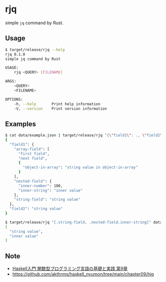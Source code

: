 # rjq

simple `jq` command by Rust.

## Usage

```sh
$ target/release/rjq --help
rjq 0.1.0
simple jq command by Rust

USAGE:
    rjq <QUERY> [FILENAME]

ARGS:
    <QUERY>
    <FILENAME>

OPTIONS:
    -h, --help       Print help information
    -V, --version    Print version information
```

## Examples

```sh
$ cat data/example.json | target/release/rjq "{\"field1\": ., \"field2\": .string-field}"
{
  "field1": {
    "array-field": [
      "first field",
      "next field",
      {
        "object-in-array": "string value in object-in-array"
      }
    ],
    "nested-field": {
      "inner-number": 100,
      "inner-string": "inner value"
    },
    "string-field": "string value"
  },
  "field2": "string value"
}
```

```sh
$ target/release/rjq "[.string-field, .nested-field.inner-string]" data/example.json
[
  "string value",
  "inner value"
]
```

## Note

- [Haskell入門 関数型プログラミング言語の基礎と実践 第9章](https://gihyo.jp/book/2017/978-4-7741-9237-6)
- https://github.com/akthrms/haskell_nyumon/tree/main/chapter09/hjq
